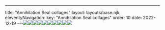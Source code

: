 ---
title: "Annihilation Seal collages"
layout: layouts/base.njk
eleventyNavigation:
  key: "Annihilation Seal collages"
  order: 10
date: 2022-12-19
---![](https://s3.eu-west-1.amazonaws.com/jessicaakerman.com/Fantasyrocks.jpg)![](https://s3.eu-west-1.amazonaws.com/jessicaakerman.com/Collage4.jpg)![](https://s3.eu-west-1.amazonaws.com/jessicaakerman.com/Collage2.jpg)![](https://s3.eu-west-1.amazonaws.com/jessicaakerman.com/Collage1.jpg)![](http://images.squarespace-cdn.com/content/v1/570e284d4c2f85f6fd8df7c9/1493725790066-3H1NKXNKREVIS2T8OXZM/JAkerman_Annihilation+Seal-yellow.jpg)![](http://images.squarespace-cdn.com/content/v1/570e284d4c2f85f6fd8df7c9/1493725785864-90Y3JC3BAI0G64BER6OK/JAkerman_Annihilation+Seal-black.jpg)![](https://s3.eu-west-1.amazonaws.com/jessicaakerman.com/JAkerman_Annihilation+Seal-pink.jpg)![](https://s3.eu-west-1.amazonaws.com/jessicaakerman.com/Wingexplosion.jpg)![](https://s3.eu-west-1.amazonaws.com/jessicaakerman.com/collage3.jpg)![](https://s3.eu-west-1.amazonaws.com/jessicaakerman.com/JAkerman_Annihilation+Seal2.jpg)